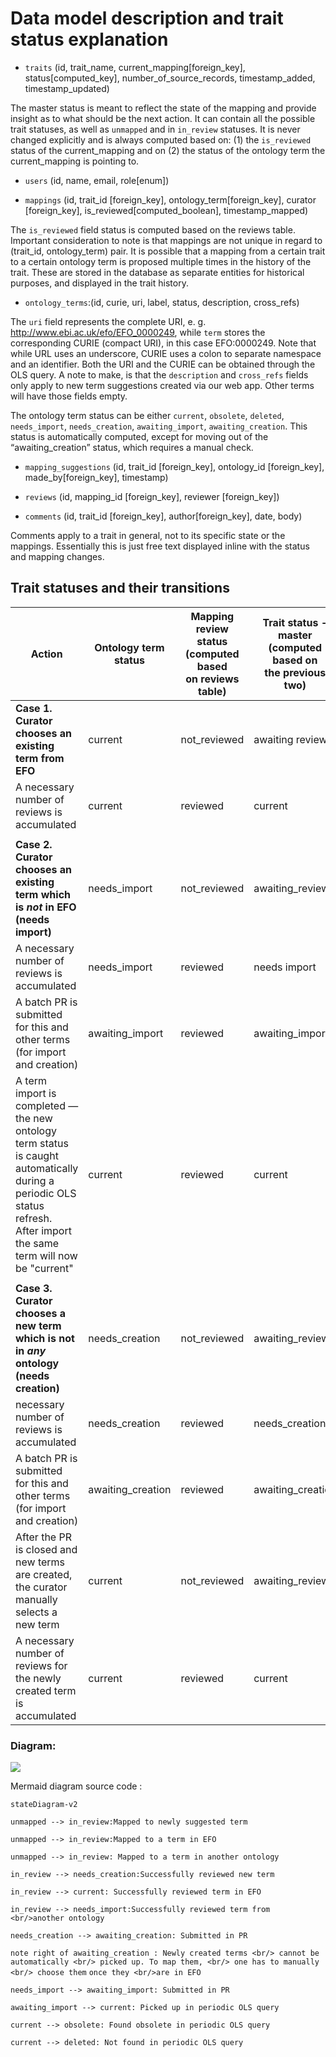 # Data model description and trait status explanation

- `traits` (id, trait_name, current_mapping[foreign_key], status[computed_key], number_of_source_records, timestamp_added, timestamp_updated)

The master status is meant to reflect the state of the mapping and provide insight as to what should be the next action. It can contain all the possible trait statuses, as well as `unmapped` and in `in_review` statuses. It is never changed explicitly and is always computed based on:
(1) the `is_reviewed` status of the current_mapping and on (2) the status of the ontology term the current_mapping is pointing to.

- `users` (id, name, email, role[enum])

- `mappings` (id, trait_id [foreign_key], ontology_term[foreign_key], curator [foreign_key], is_reviewed[computed_boolean], timestamp_mapped)

The `is_reviewed` field status is computed based on the reviews table.
Important consideration to note is that mappings are not unique in regard to (trait_id, ontology_term) pair. It is possible that a mapping from a certain trait to a certain ontology term is proposed multiple times in the history of the trait. These are stored in the database as separate entities for historical purposes, and displayed in the trait history.

- `ontology_terms`:(id, curie, uri, label, status, description, cross_refs)

The `uri` field represents the complete URI, e. g. http://www.ebi.ac.uk/efo/EFO_0000249, while `term` stores the corresponding CURIE (compact URI), in this case EFO:0000249. Note that while URL uses an underscore, CURIE uses a colon to separate namespace and an identifier. Both the URI and the CURIE can be obtained through the OLS query.
A note to make, is that the `description` and `cross_refs` fields only apply to new term suggestions created via our web app. Other terms will have those fields empty.

The ontology term status can be either `current`, `obsolete`, `deleted`, `needs_import`, `needs_creation`, `awaiting_import`, `awaiting_creation`. This status is automatically computed, except for moving out of the “awaiting_creation” status, which requires a manual check.

- `mapping_suggestions` (id, trait_id [foreign_key], ontology_id [foreign_key], made_by[foreign_key], timestamp)

- `reviews` (id, mapping_id [foreign_key], reviewer [foreign_key])

- `comments` (id, trait_id [foreign_key], author[foreign_key], date, body)

Comments apply to a trait in general, not to its specific state or the mappings. Essentially this is just free text displayed inline with the status and mapping changes.

## Trait statuses and their transitions

| Action                                                                                                                                                                       | Ontology term status | Mapping review status <br>(computed based<br> on reviews table) | Trait status - master<br>(computed based on <br>the previous two) |
| ---------------------------------------------------------------------------------------------------------------------------------------------------------------------------- | -------------------- | --------------------------------------------------------------- | ---------------------------------------------------------------- |
| **Case 1. Curator chooses an existing term from EFO**                                                                                                                        | current              | not_reviewed                                                    | awaiting review                                                  |
| A necessary number of reviews is accumulated                                                                                                                                 | current              | reviewed                                                        | current                                                          |
|                                                                                                                                                                              |                      |                                                                 |                                                                  |
| **Case 2. Curator chooses an existing term which is _not_ in EFO (needs import)**                                                                                            | needs_import         | not_reviewed                                                    | awaiting_review                                                  |
| A necessary number of reviews is accumulated                                                                                                                                 | needs_import         | reviewed                                                        | needs import                                                     |
| A batch PR is submitted for this and other terms (for import and creation)                                                                                                   | awaiting_import      | reviewed                                                        | awaiting_import                                                  |
| A term import is completed — the new ontology term status is caught automatically during a periodic OLS status refresh. <br>After import the same term will now be "current" | current              | reviewed                                                        | current                                                          |
|                                                                                                                                                                              |                      |                                                                 |                                                                  |
| **Case 3. Curator chooses a new term which is not in _any_ ontology (needs creation)**                                                                                       | needs_creation       | not_reviewed                                                    | awaiting_review                                                  |
| necessary number of reviews is accumulated                                                                                                                                   | needs_creation       | reviewed                                                        | needs_creation                                                   |
| A batch PR is submitted for this and other terms (for import and creation)                                                                                                   | awaiting_creation    | reviewed                                                        | awaiting_creation                                                |
| After the PR is closed and new terms are created, the curator <br>manually selects a new term                                                                                | current              | not_reviewed                                                    | awaiting_review                                                  |
| A necessary number of reviews for the newly created term is accumulated                                                                                                      | current              | reviewed                                                        | current                                                          |

### Diagram:

![](https://i.imgur.com/tUBBipu.png)

Mermaid diagram source code :

`stateDiagram-v2`

`unmapped --> in_review:Mapped to newly suggested term`

`unmapped --> in_review:Mapped to a term in EFO`

`unmapped --> in_review: Mapped to a term in another ontology`

`in_review --> needs_creation:Successfully reviewed new term`

`in_review --> current: Successfully reviewed term in EFO`

`in_review --> needs_import:Successfully reviewed term from <br/>another ontology`

`needs_creation --> awaiting_creation: Submitted in PR`

`note right of awaiting_creation : Newly created terms <br/> cannot be automatically <br/> picked up. To map them, <br/> one has to manually <br/> choose them` `once they <br/>are in EFO`

`needs_import --> awaiting_import: Submitted in PR`

`awaiting_import --> current: Picked up in periodic OLS query`

`current --> obsolete: Found obsolete in periodic OLS query`

`current --> deleted: Not found in periodic OLS query`
